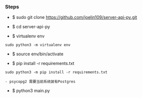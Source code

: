 ### Steps
- $ sudo git clone https://github.com/joelin109/server-api-py.git

- $ cd server-api-py

- $ virtualenv env

```
sudo python3 -m virtualenv env
```

- $ source env/bin/activate

- $ pip install -r requirements.txt

```
sudo python3 -m pip install -r requirements.txt

- psycopg2 需要当前系统装有Postgres
```


- $ python3 main.py
